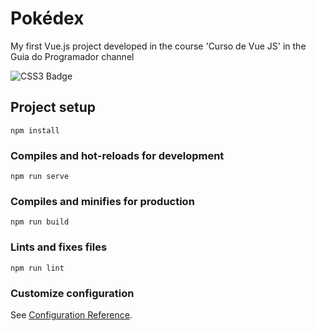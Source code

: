 # Pokédex

My first Vue.js project developed in the course 'Curso de Vue JS' in the Guia do Programador channel

![CSS3 Badge](https://img.shields.io/badge/-YoutubePlaylist-red?style=flat-square?color=black&logo=youtube&logoColor=white)

## Project setup
```
npm install
```

### Compiles and hot-reloads for development
```
npm run serve
```

### Compiles and minifies for production
```
npm run build
```

### Lints and fixes files
```
npm run lint
```

### Customize configuration
See [Configuration Reference](https://cli.vuejs.org/config/).
